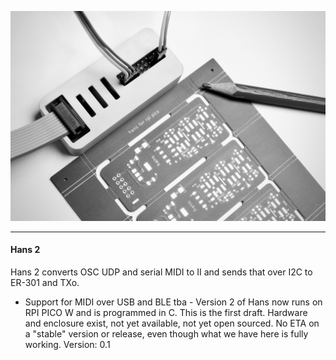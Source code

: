 ![Hans 2](docs/hans_2.jpeg)

------

#### Hans 2

Hans 2 converts OSC UDP and serial MIDI to II and sends that over I2C to ER-301 and TXo.  
- Support for MIDI over USB and BLE tba - Version 2 of Hans now runs on RPI PICO W and is programmed in C. This is the first draft. Hardware and enclosure exist, not yet available, not yet open sourced. 
No ETA on a "stable" version or release, even though what we have here is fully working.
Version: 0.1



